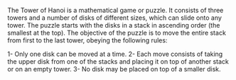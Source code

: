 The Tower of Hanoi is a mathematical game or puzzle. It consists of three towers and a number of disks of different sizes, which can slide onto any tower. The puzzle starts with the disks in a stack in ascending order (the smallest at the top). The objective of the puzzle is to move the entire stack from first to the last tower, obeying the following rules:

   1- Only one disk can be moved at a time.
   2- Each move consists of taking the upper disk from one of the stacks and placing it on top of another stack or on an empty tower.
   3- No disk may be placed on top of a smaller disk.
